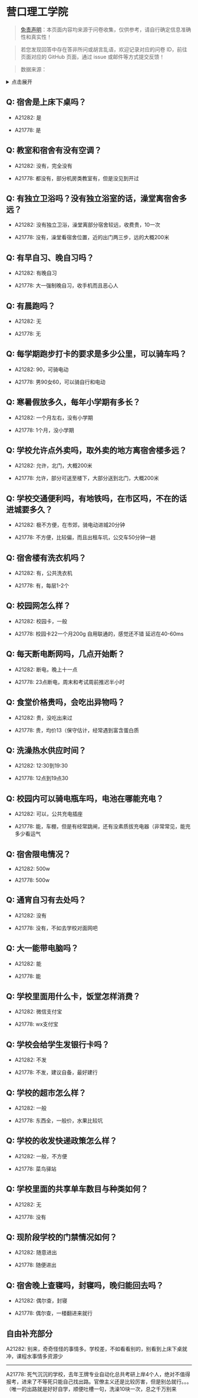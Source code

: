 # 营口理工学院

> [免责声明](https://colleges.chat/#_3)：本页面内容均来源于问卷收集，仅供参考，请自行确定信息准确性和真实性！

> 若您发现回答中存在答非所问或胡言乱语，欢迎记录对应的问卷 ID，前往页面对应的 GitHub 页面，通过 issue 或邮件等方式提交反馈！

> 数据来源：

<details><summary>点击展开</summary>
<ul>
<li>A21282: shijiuhz2333@163.com (2023 年 12 月)</li>
<li>A21778: shijiuhz2333@163.com (2024 年 05 月)</li>
</ul>
</details>

## Q: 宿舍是上床下桌吗？

- A21282: 是

- A21778: 是

## Q: 教室和宿舍有没有空调？

- A21282: 没有，完全没有

- A21778: 都没有，部分机房类教室有，但是没见到开过

## Q: 有独立卫浴吗？没有独立浴室的话，澡堂离宿舍多远？

- A21282: 没有独立卫浴，澡堂离部分宿舍较远，收费贵，10一次

- A21778: 没有，澡堂看宿舍位置，近的出门两三步，远的大概200米

## Q: 有早自习、晚自习吗？

- A21282: 有晚自习

- A21778: 大一强制晚自习，收手机而且恶心人

## Q: 有晨跑吗？

- A21282: 无

- A21778: 无

## Q: 每学期跑步打卡的要求是多少公里，可以骑车吗？

- A21282: 90，可骑电动

- A21778: 男90女60，可以骑自行和电动

## Q: 寒暑假放多久，每年小学期有多长？

- A21282: 一个月左右，没有小学期

- A21778: 1个月，没小学期

## Q: 学校允许点外卖吗，取外卖的地方离宿舍楼多远？

- A21282: 允许，北门，大概200米

- A21778: 允许，部分可送至楼下，大部分送到北门，大概200米

## Q: 学校交通便利吗，有地铁吗，在市区吗，不在的话进城要多久？

- A21282: 极不方便，在市郊，骑电动进城20分钟

- A21778: 不方便，比较偏，而且出租车坑，公交车50分钟一趟

## Q: 宿舍楼有洗衣机吗？

- A21282: 有，公共洗衣机

- A21778: 有，每层1-2个

## Q: 校园网怎么样？

- A21282: 校园卡，一般

- A21778: 校园卡22一个月200g
自用联通的，感觉还不错
延迟在40-60ms

## Q: 每天断电断网吗，几点开始断？

- A21282: 断电，晚上十一点

- A21778: 23点断电，周末和考试周前推迟半小时

## Q: 食堂价格贵吗，会吃出异物吗？

- A21282: 贵，没吃出来过

- A21778: 贵，均价13（保守估计，经常遇到富含蛋白质

## Q: 洗澡热水供应时间？

- A21282: 12:30到19:30

- A21778: 12点到19点30

## Q: 校园内可以骑电瓶车吗，电池在哪能充电？

- A21282: 可以，公共充电插座

- A21778: 能，车棚，但是有经常跳闸，还有没素质拔充电器（非常常见，能充多少看运气

## Q: 宿舍限电情况？

- A21282: 500w

- A21778: 500w

## Q: 通宵自习有去处吗？

- A21282: 没有

- A21778: 没有，不如去学校对面网吧

## Q: 大一能带电脑吗？

- A21282: 能

- A21778: 能

## Q: 学校里面用什么卡，饭堂怎样消费？

- A21282: 微信支付宝

- A21778: wx支付宝

## Q: 学校会给学生发银行卡吗？

- A21282: 不发

- A21778: 不发，建议自备，最好建行

## Q: 学校的超市怎么样？

- A21282: 一般

- A21778: 东西全，一般价，水果比较坑

## Q: 学校的收发快递政策怎么样？

- A21282: 一般，不方便

- A21778: 菜鸟驿站

## Q: 学校里面的共享单车数目与种类如何？

- A21282: 无

- A21778: 没有

## Q: 现阶段学校的门禁情况如何？

- A21282: 随意进出

- A21778: 随便进出

## Q: 宿舍晚上查寝吗，封寝吗，晚归能回去吗？

- A21282: 偶尔查，封寝

- A21778: 偶尔查，一楼翻进来就行

## 自由补充部分

A21282: 别来，奇奇怪怪的事情多。学校差，不如看看别的，别看到上床下桌就冲，课程水事情多资源少

***

A21778: 死气沉沉的学校，去年王牌专业自动化总共考研上岸4个人，绝对不值得报考，进来了不等死只能自己找出路。官僚主义还是比较厉害，但是别怂就行。。。（唯一的出路就是好好自学，顺便吐槽一句，洗澡10块一次，总之千万别来